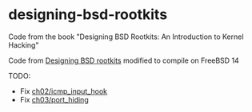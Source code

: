 # designing-bsd-rootkits
Code from the book "Designing BSD Rootkits: An Introduction to Kernel Hacking"

Code from [Designing BSD rootkits](https://nostarch.com/rootkits.htm) modified to compile on FreeBSD 14

TODO:
- Fix [ch02/icmp_input_hook](ch02/icmp_input_hook)
- Fix [ch03/port_hiding](ch03/port_hiding)
